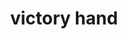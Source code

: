 ---
layout: smileys&emotion
title: victory hand
emoji: victory_hand
permalink: ✌.html
image: assets/img/3moji/victory_hand.png
---